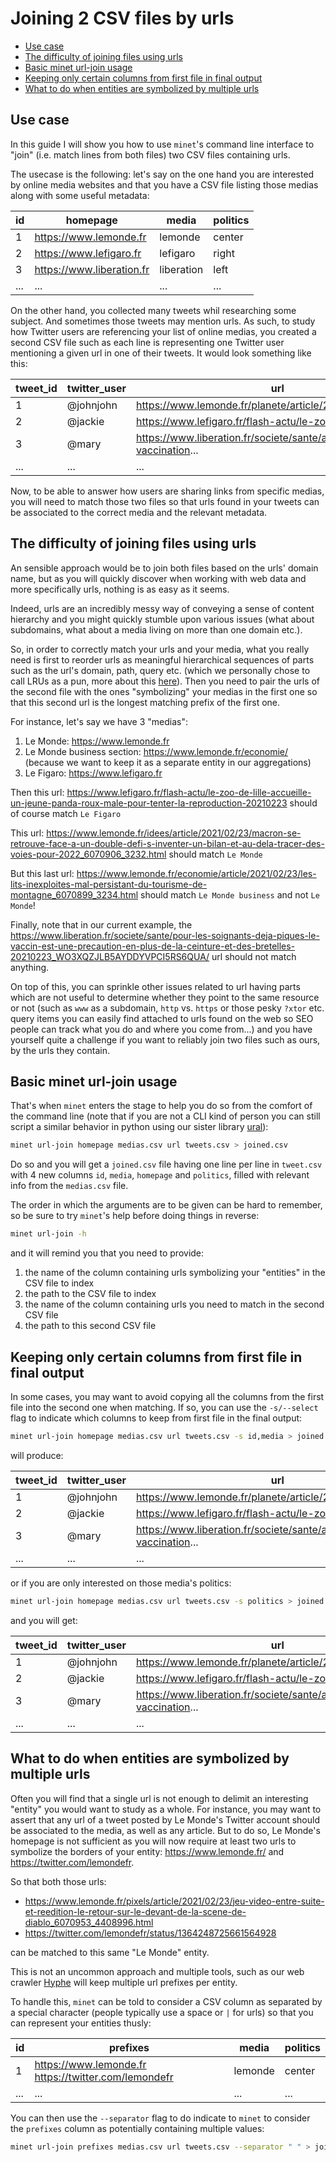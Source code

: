 # Joining 2 CSV files by urls

* [Use case](#use-case)
* [The difficulty of joining files using urls](#the-difficulty-of-joining-files-using-urls)
* [Basic minet url-join usage](#basic-minet-url-join-usage)
* [Keeping only certain columns from first file in final output](#keeping-only-certain-columns-from-first-file-in-final-output)
* [What to do when entities are symbolized by multiple urls](#what-to-do-when-entities-are-symbolized-by-multiple-urls)

## Use case

In this guide I will show you how to use `minet`'s command line interface to "join" (i.e. match lines from both files) two CSV files containing urls.

The usecase is the following: let's say on the one hand you are interested by online media websites and that you have a CSV file listing those medias along with some useful metadata:

| id    | homepage                     | media      | politics |
|-------|------------------------------|------------|----------|
| 1     | https://www.lemonde.fr       | lemonde    | center   |
| 2     | https://www.lefigaro.fr      | lefigaro   | right    |
| 3     | https://www.liberation.fr    | liberation | left     |
| ...   | ...                          | ...        | ...      |

On the other hand, you collected many tweets whil researching some subject. And sometimes those tweets may mention urls. As such, to study how Twitter users are referencing your list of online medias, you created a second CSV file such as each line is representing one Twitter user mentioning a given url in one of their tweets. It would look something like this:

| tweet_id | twitter_user | url                                                             |
|----------|--------------|-----------------------------------------------------------------|
| 1        | @johnjohn    | https://www.lemonde.fr/planete/article/2021/02/23/covid...      |
| 2        | @jackie      | https://www.lefigaro.fr/flash-actu/le-zoo-de-lille...           |
| 3        | @mary        | https://www.liberation.fr/societe/sante/apres-la-vaccination... |
| ...      | ...          | ...                                                             |

Now, to be able to answer how users are sharing links from specific medias, you will need to match those two files so that urls found in your tweets can be associated to the correct media and the relevant metadata.

## The difficulty of joining files using urls

An sensible approach would be to join both files based on the urls' domain name, but as you will quickly discover when working with web data and more specifically urls, nothing is as easy as it seems.

Indeed, urls are an incredibly messy way of conveying a sense of content hierarchy and you might quickly stumble upon various issues (what about subdomains, what about a media living on more than one domain etc.).

So, in order to correctly match your urls and your media, what you really need is first to reorder urls as meaningful hierarchical sequences of parts such as the url's domain, path, query etc. (which we personally chose to call LRUs as a pun, more about this [here](https://github.com/medialab/ural#lru-explanation)). Then you need to pair the urls of the second file with the ones "symbolizing" your medias in the first one so that this second url is the longest matching prefix of the first one.

For instance, let's say we have 3 "medias":

1. Le Monde: https://www.lemonde.fr
2. Le Monde business section: https://www.lemonde.fr/economie/ (because we want to keep it as a separate entity in our aggregations)
3. Le Figaro: https://www.lefigaro.fr

Then this url: https://www.lefigaro.fr/flash-actu/le-zoo-de-lille-accueille-un-jeune-panda-roux-male-pour-tenter-la-reproduction-20210223 should of course match `Le Figaro`

This url: https://www.lemonde.fr/idees/article/2021/02/23/macron-se-retrouve-face-a-un-double-defi-s-inventer-un-bilan-et-au-dela-tracer-des-voies-pour-2022_6070906_3232.html should match `Le Monde`

But this last url: https://www.lemonde.fr/economie/article/2021/02/23/les-lits-inexploites-mal-persistant-du-tourisme-de-montagne_6070899_3234.html should match `Le Monde business` and not `Le Monde`!

Finally, note that in our current example, the https://www.liberation.fr/societe/sante/pour-les-soignants-deja-piques-le-vaccin-est-une-precaution-en-plus-de-la-ceinture-et-des-bretelles-20210223_WO3XQZJLB5AYDDYVPCI5RS6QUA/ url should not match anything.

On top of this, you can sprinkle other issues related to url having parts which are not useful to determine whether they point to the same resource or not (such as `www` as a subdomain, `http` vs. `https` or those pesky `?xtor` etc. query items you can easily find attached to urls found on the web so SEO people can track what you do and where you come from...) and you have yourself quite a challenge if you want to reliably join two files such as ours, by the urls they contain.

## Basic minet url-join usage

That's when `minet` enters the stage to help you do so from the comfort of the command line (note that if you are not a CLI kind of person you can still script a similar behavior in python using our sister library [ural](https://github.com/medialab/ural)):

```bash
minet url-join homepage medias.csv url tweets.csv > joined.csv
```

Do so and you will get a `joined.csv` file having one line per line in `tweet.csv` with 4 new columns `id`, `media`, `homepage` and `politics`, filled with relevant info from the `medias.csv` file.

The order in which the arguments are to be given can be hard to remember, so be sure to try `minet`'s help before doing things in reverse:

```bash
minet url-join -h
```

and it will remind you that you need to provide:

1. the name of the column containing urls symbolizing your "entities" in the CSV file to index
2. the path to the CSV file to index
3. the name of the column containing urls you need to match in the second CSV file
4. the path to this second CSV file

## Keeping only certain columns from first file in final output

In some cases, you may want to avoid copying all the columns from the first file into the second one when matching. If so, you can use the `-s/--select` flag to indicate which columns to keep from first file in the final output:

```bash
minet url-join homepage medias.csv url tweets.csv -s id,media > joined.csv
```

will produce:

| tweet_id | twitter_user | url                                                             | id  | media      |
|----------|--------------|-----------------------------------------------------------------|-----|------------|
| 1        | @johnjohn    | https://www.lemonde.fr/planete/article/2021/02/23/covid...      | 1   | lemonde    |
| 2        | @jackie      | https://www.lefigaro.fr/flash-actu/le-zoo-de-lille...           | 2   | lefigaro   |
| 3        | @mary        | https://www.liberation.fr/societe/sante/apres-la-vaccination... | 3   | liberation |
| ...      | ...          | ...                                                             | ... | ...        |

or if you are only interested on those media's politics:

```bash
minet url-join homepage medias.csv url tweets.csv -s politics > joined.csv
```

and you will get:

| tweet_id | twitter_user | url                                                             | politics |
|----------|--------------|-----------------------------------------------------------------|----------|
| 1        | @johnjohn    | https://www.lemonde.fr/planete/article/2021/02/23/covid...      | center   |
| 2        | @jackie      | https://www.lefigaro.fr/flash-actu/le-zoo-de-lille...           | right    |
| 3        | @mary        | https://www.liberation.fr/societe/sante/apres-la-vaccination... | left     |
| ...      | ...          | ...                                                             | ...      |

## What to do when entities are symbolized by multiple urls

Often you will find that a single url is not enough to delimit an interesting "entity" you would want to study as a whole. For instance, you may want to assert that any url of a tweet posted by Le Monde's Twitter account should be associated to the media, as well as any article. But to do so, Le Monde's homepage is not sufficient as you will now require at least two urls to symbolize the borders of your entity: https://www.lemonde.fr/ and https://twitter.com/lemondefr.

So that both those urls:

* https://www.lemonde.fr/pixels/article/2021/02/23/jeu-video-entre-suite-et-reedition-le-retour-sur-le-devant-de-la-scene-de-diablo_6070953_4408996.html
* https://twitter.com/lemondefr/status/1364248725661564928

can be matched to this same "Le Monde" entity.

This is not an uncommon approach and multiple tools, such as our web crawler [Hyphe](https://hyphe.medialab.sciences-po.fr/) will keep multiple url prefixes per entity.

To handle this, `minet` can be told to consider a CSV column as separated by a special character (people typically use a space or `|` for urls) so that you can represent your entities thusly:

| id  | prefixes                                             | media   | politics |
|-----|------------------------------------------------------|---------|----------|
| 1   | https://www.lemonde.fr https://twitter.com/lemondefr | lemonde | center   |
| ... | ...                                                  | ...     | ...      |

You can then use the `--separator` flag to do indicate to `minet` to consider the `prefixes` column as potentially containing multiple values:

```bash
minet url-join prefixes medias.csv url tweets.csv --separator " " > joined.csv
```
